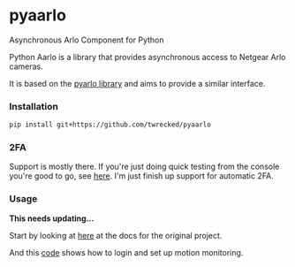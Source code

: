 # pyaarlo
Asynchronous Arlo Component for Python

Python Aarlo is a library that provides asynchronous access to  Netgear Arlo cameras.

It is based on the [pyarlo library](https://github.com/tchellomello/python-arlo) and aims to provide a similar interface.

### Installation

```bash
pip install git+https://github.com/twrecked/pyaarlo
```

### 2FA

Support is mostly there. If you're just doing quick testing from the console you're good to go, see [here](https://github.com/twrecked/pyaarlo/blob/master/example.py). I'm just finish up support for automatic 2FA.


### Usage

**This needs updating...**

Start by looking at [here](https://github.com/tchellomello/python-arlo/blob/master/README.rst) at the docs for the original project.

And this [code](https://github.com/twrecked/pyaarlo/blob/master/example.py) shows how to login and set up motion monitoring.



